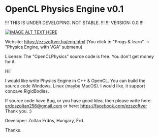 # OpenCL Physics Engine v0.1 
!!! THIS IS UNDER DEVELOPING. NOT STABLE. !!!
!!! VERSION: 0.0 !!!

[![IMAGE ALT TEXT HERE](https://img.youtube.com/vi/hKhqSlktIxI/0.jpg)](https://www.youtube.com/watch?v=hKhqSlktIxI)

Website: https://ezszoftver.hu/eng.html (You click to "Progs & learn" -> "Physics Engine, with VGA" submenu)

License:
The "OpenCLPhysics" source code is free.
You don't get money for it.

Hi!

I would like write Physics Engine in C++ & OpenCL.
You can build the source code Windows, Linux (maybe MacOS).
I would like, it support concave RigidBodies.

If source code have Bug, or you have good Idea, then please write here:
erdoszoltan256@gmail.com
or here:
https://facebook.com/ezszoftver
Thank you. :)

Developer:
Zoltán Erdős, Hungary, Érd.

Thanks.
